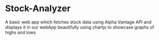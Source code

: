 # Stock-Analyzer
A basic web app which fetches stock data using Alpha Vantage API and displays it in our webApp beautifully using chartjs to showcase graphs of highs and lows
